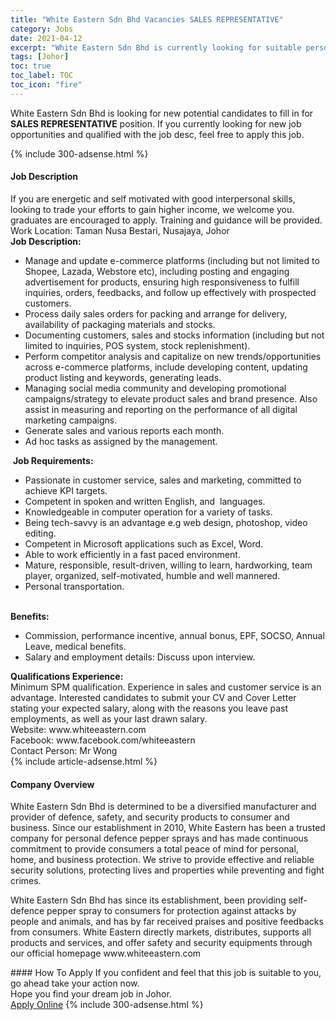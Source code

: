 ```yaml
---
title: "White Eastern Sdn Bhd Vacancies SALES REPRESENTATIVE" 
category: Jobs 
date: 2021-04-12 
excerpt: "White Eastern Sdn Bhd is currently looking for suitable person to fill in the SALES REPRESENTATIVE which based in Johor" 
tags: [Johor] 
toc: true 
toc_label: TOC 
toc_icon: "fire" 
--- 
```


<p>White Eastern Sdn Bhd is looking for new potential candidates to fill in for <b>SALES REPRESENTATIVE</b> position. If you currently looking for new job opportunities and qualified with the job desc, feel free to apply this job.
</p>{% include 300-adsense.html %} 
<div><div><h4>Job Description</h4></div><div><div><span><div><div><div>If you are energetic and self motivated with good interpersonal skills, looking to trade&#160;your efforts to gain higher income, we welcome you.&#160; graduates are encouraged to apply.&#160;Training and guidance will be provided.<br>Work Location: Taman Nusa Bestari, Nusajaya, Johor&#160;</div><div><strong>Job Description:</strong></div><ul><li>Manage and update e-commerce platforms (including but not limited to Shopee, Lazada, Webstore etc), including posting and engaging advertisement for products, ensuring high responsiveness to fulfill inquiries, orders, feedbacks, and follow up effectively with prospected customers.</li><li>Process daily sales orders for packing and arrange for delivery, availability of packaging materials and stocks.</li><li>Documenting customers, sales and stocks information (including but not limited to inquiries, POS system, stock replenishment).</li><li>Perform competitor analysis and capitalize on new trends/opportunities across e-commerce platforms, include developing content, updating product listing and keywords, generating leads.</li><li>Managing social media community and developing promotional campaigns/strategy to elevate product sales and brand presence. Also assist in measuring and reporting on the performance of all digital marketing campaigns.</li><li>Generate sales and various reports each month.</li><li>Ad hoc tasks&#160;as assigned by the management.</li></ul>&#160;<strong>Job Requirements:</strong><ul><li>Passionate&#160;in customer service, sales&#160;and marketing, committed to achieve KPI targets.</li><li>Competent&#160;in spoken&#160;and written&#160;English, and &#160;languages.</li><li>Knowledgeable in computer&#160;operation&#160;for a variety of tasks.</li><li>Being tech-savvy is an advantage e.g web design, photoshop, video editing.</li><li>Competent in Microsoft applications such as Excel, Word.</li><li>Able to work efficiently in a fast paced environment.</li><li>Mature, responsible, result-driven, willing to learn, hardworking,&#160;team player, organized, self-motivated, humble and well mannered.</li><li>Personal transportation.</li></ul><br><strong>Benefits:</strong><ul><li>Commission,&#160;performance&#160;incentive, annual bonus, EPF, SOCSO, Annual Leave, medical benefits.</li><li>Salary&#160;and employment details: Discuss upon interview.</li></ul><div><strong>Qualifications Experience:</strong></div><div>Minimum SPM&#160;qualification. Experience in sales and customer service is an advantage.&#160;Interested candidates&#160;to&#160;submit&#160;your&#160;CV and Cover Letter stating&#160;your expected salary, along with the reasons you leave&#160;past employments,&#160;as well as&#160;your last drawn salary.</div><div>Website: www.whiteeastern.com</div><div>Facebook: www.facebook.com/whiteeastern</div><div>Contact&#160;Person:&#160;Mr Wong</div></div></div></span></div></div></div> 
{% include article-adsense.html %} 
<div><div><h4>Company Overview</h4></div><div><div><span><div><p>White Eastern Sdn Bhd is determined to be a diversified manufacturer and provider of defence, safety, and security products to consumer and business. Since our establishment in 2010, White Eastern has been a trusted company for personal defence pepper sprays and has made continuous commitment to provide consumers a total peace of mind for personal, home, and business protection. We strive to provide effective and reliable security solutions, protecting lives and properties while preventing and fight crimes. </p><p>White Eastern Sdn Bhd has since its establishment, been providing self-defence pepper spray to consumers for protection against attacks by people and animals, and has by far received praises and positive feedbacks from consumers. White Eastern directly markets, distributes, supports all products and services, and offer safety and security equipments through our official homepage www.whiteeastern.com</p></div></span></div></div></div> 
#### How To Apply 
If you confident and feel that this job is suitable to you, go ahead take your action now. <br/> 
Hope you find your dream job in Johor. <br/> 
<a href="https://www.jobstreet.com.my/en/job/sales-representative-4522815?jobId=jobstreet-my-job-4522815&" class="btn btn--info" target="_blank" rel="nofollow noopenner">Apply Online</a> 
{% include 300-adsense.html %} 